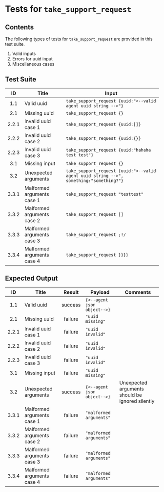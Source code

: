 # Tests for `take_support_request`

## Contents
The following types of tests for `take_support_request` are provided in this test suite.
  1. Valid inputs
  2. Errors for uuid input
  3. Miscellaneous cases

## Test Suite
| ID    | Title                      | Input                                                                                   |
| :---: | -------------------------- | --------------------------------------------------------------------------------------- |
| 1.1   | Valid uuid                 | `take_support_request {uuid:"<--valid agent uuid string -->"}`                          |
| 2.1   | Missing uuid               | `take_support_request {}`                                                               |
| 2.2.1 | Invalid uuid case 1        | `take_support_request {uuid:[]}`                                                        |
| 2.2.2 | Invalid uuid case 2        | `take_support_request {uuid:{}}`                                                        |
| 2.2.3 | Invalid uuid case 3        | `take_support_request {uuid:"hahaha test test"}`                                        |
| 3.1   | Missing input              | `take_support_request {}`                                                               |
| 3.2   | Unexpected arguments       | `take_support_request {uuid:"<--valid agent uuid string -->", something:"something?"}`  |
| 3.3.1 | Malformed arguments case 1 | `take_support_request "testtest"`                                                       |
| 3.3.2 | Malformed arguments case 2 | `take_support_request []`                                                               |
| 3.3.3 | Malformed arguments case 3 | `take_support_request ;!/`                                                              |
| 3.3.4 | Malformed arguments case 4 | `take_support_request }}}}`                                                             |

## Expected Output
| ID    | Title                      | Result  | Payload                     | Comments                                        |
| :---: | -------------------------- | :-----: | --------------------------- | ----------------------------------------------- |
| 1.1   | Valid uuid                 | success | `{<--agent json object-->}` |                                                 |
| 2.1   | Missing uuid               | failure | `"uuid missing"`            |                                                 |
| 2.2.1 | Invalid uuid case 1        | failure | `"uuid invalid"`            |                                                 |
| 2.2.2 | Invalid uuid case 2        | failure | `"uuid invalid"`            |                                                 |
| 2.2.3 | Invalid uuid case 3        | failure | `"uuid invalid"`            |                                                 |
| 3.1   | Missing input              | failure | `"uuid missing"`            |                                                 |
| 3.2   | Unexpected arguments       | success | `{<--agent json object-->}` | Unexpected arguments should be ignored silently |
| 3.3.1 | Malformed arguments case 1 | failure | `"malformed arguments"`     |                                                 |
| 3.3.2 | Malformed arguments case 2 | failure | `"malformed arguments"`     |                                                 |
| 3.3.3 | Malformed arguments case 3 | failure | `"malformed arguments"`     |                                                 |
| 3.3.4 | Malformed arguments case 4 | failure | `"malformed arguments"`     |                                                 |
